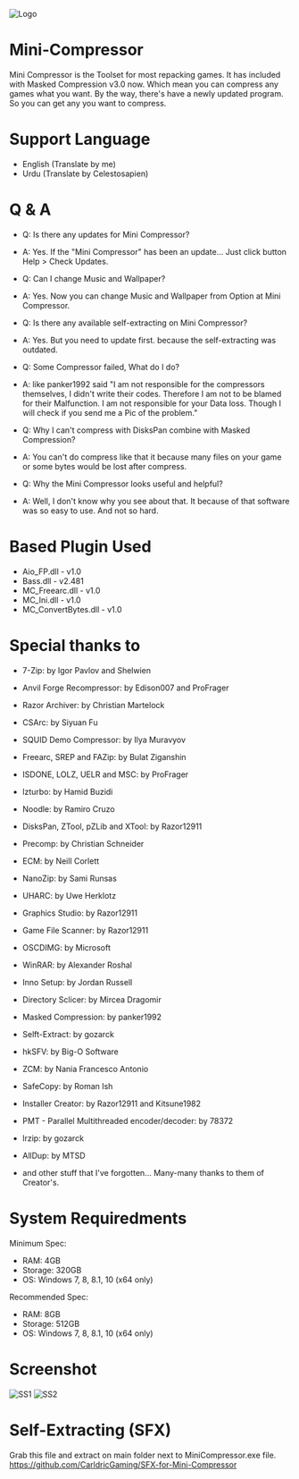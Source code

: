 ![Logo](https://ia803001.us.archive.org/23/items/LogoMC/Logo%20MC.png)
# Mini-Compressor
Mini Compressor is the Toolset for most repacking games.
It has included with Masked Compression v3.0 now.
Which mean you can compress any games what you want.
By the way, there's have a newly updated program.
So you can get any you want to compress.

# Support Language
* English (Translate by me)
* Urdu (Translate by Celestosapien)

# Q & A
* Q: Is there any updates for Mini Compressor?
* A: Yes. If the "Mini Compressor" has been an update... Just click button Help > Check Updates.

* Q: Can I change Music and Wallpaper?
* A: Yes. Now you can change Music and Wallpaper from Option at Mini Compressor.

* Q: Is there any available self-extracting on Mini Compressor?
* A: Yes. But you need to update first. because the self-extracting was outdated.

* Q: Some Compressor failed, What do I do?
* A: like panker1992 said "I am not responsible for the compressors themselves, I didn't write their codes. Therefore I am not to be blamed for their Malfunction. I am not responsible for your Data loss. Though I will check if you send me a Pic of the problem."

* Q: Why I can't compress with DisksPan combine with Masked Compression?
* A: You can't do compress like that it because many files on your game or some bytes would be lost after compress.

* Q: Why the Mini Compressor looks useful and helpful?
* A: Well, I don't know why you see about that. It because of that software was so easy to use. And not so hard.

# Based Plugin Used
* Aio_FP.dll - v1.0
* Bass.dll - v2.481
* MC_Freearc.dll - v1.0
* MC_Ini.dll - v1.0
* MC_ConvertBytes.dll - v1.0

# Special thanks to 
* 7-Zip: by Igor Pavlov and Shelwien
* Anvil Forge Recompressor: by Edison007 and ProFrager
* Razor Archiver: by Christian Martelock
* CSArc: by Siyuan Fu
* SQUID Demo Compressor: by Ilya Muravyov
* Freearc, SREP and FAZip: by Bulat Ziganshin
* ISDONE, LOLZ, UELR and MSC: by ProFrager
* lzturbo: by Hamid Buzidi
* Noodle: by Ramiro Cruzo
* DisksPan, ZTool, pZLib and XTool: by Razor12911
* Precomp: by Christian Schneider
* ECM: by Neill Corlett
* NanoZip: by Sami Runsas
* UHARC: by Uwe Herklotz
* Graphics Studio: by Razor12911
* Game File Scanner: by Razor12911
* OSCDIMG: by Microsoft
* WinRAR: by Alexander Roshal
* Inno Setup: by Jordan Russell
* Directory Sclicer: by Mircea Dragomir
* Masked Compression: by panker1992
* Selft-Extract: by gozarck
* hkSFV: by Big-O Software
* ZCM: by Nania Francesco Antonio
* SafeCopy: by Roman Ish
* Installer Creator: by Razor12911 and Kitsune1982
* PMT - Parallel Multithreaded encoder/decoder: by 78372
* lrzip: by gozarck
* AllDup: by MTSD

* and other stuff that I've forgotten... Many-many thanks to them of Creator's.

# System Requiredments
Minimum Spec:
* RAM: 4GB
* Storage: 320GB
* OS: Windows 7, 8, 8.1, 10 (x64 only)

Recommended Spec:
* RAM: 8GB
* Storage: 512GB
* OS: Windows 7, 8, 8.1, 10 (x64 only)

# Screenshot
![SS1](https://archive.org/download/capture_20210726/213231213.jpg)
![SS2](https://archive.org/download/capture_20210726/Capture.jpg)

# Self-Extracting (SFX)
Grab this file and extract on main folder next to MiniCompressor.exe file.
https://github.com/CarldricGaming/SFX-for-Mini-Compressor
